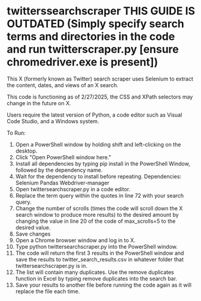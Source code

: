 # twitterssearchscraper THIS GUIDE IS OUTDATED (Simply specify search terms and directories in the code and run twitterscraper.py [ensure chromedriver.exe is present])
This X (formerly known as Twitter) search scraper uses Selenium to extract the content, dates, and views of an X search.

This code is functioning as of 2/27/2025, the CSS and XPath selectors may change in the future on X.

Users require the latest version of Python, a code editor such as Visual Code Studio, and a Windows system. 

To Run:

1. Open a PowerShell window by holding shift and left-clicking on the desktop.
2. Click "Open PowerShell window here."
3. Install all dependencies by typing pip install in the PowerShell Window, followed by the dependency name.
4. Wait for the dependency to install before repeating.
Dependencies:
Selenium
Pandas
Webdriver-manager
5. Open twittersearchscraper.py in a code editor.
6. Replace the term query within the quotes in line 72 with your search query.
7. Change the number of scrolls (times the code will scroll down the X search window to produce more results) to the desired amount by changing the value in line 20 of the code of max_scrolls=5 to the desired value.
8. Save changes
9. Open a Chrome browser window and log in to X.
10. Type python twittersearchscraper.py into the PowerShell window.
11. The code will return the first 3 results in the PowerShell window and save the results to twitter_search_results.csv in whatever folder that twittersearchscraper.py is in.
12. The list will contain many duplicates. Use the remove duplicates function in Excel by typing remove duplicates into the search bar.
13. Save your results to another file before running the code again as it will replace the file each time.
